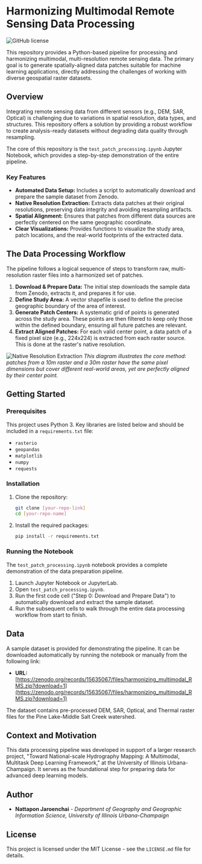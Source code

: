 # Harmonizing Multimodal Remote Sensing Data Processing

![GitHub license](https://img.shields.io/badge/license-MIT-blue.svg)

This repository provides a Python-based pipeline for processing and harmonizing multimodal, multi-resolution remote sensing data. The primary goal is to generate spatially-aligned data patches suitable for machine learning applications, directly addressing the challenges of working with diverse geospatial raster datasets.

## Overview

Integrating remote sensing data from different sensors (e.g., DEM, SAR, Optical) is challenging due to variations in spatial resolution, data types, and structures. This repository offers a solution by providing a robust workflow to create analysis-ready datasets without degrading data quality through resampling.

The core of this repository is the `test_patch_processing.ipynb` Jupyter Notebook, which provides a step-by-step demonstration of the entire pipeline.

### Key Features

* **Automated Data Setup:** Includes a script to automatically download and prepare the sample dataset from Zenodo.
* **Native Resolution Extraction:** Extracts data patches at their original resolutions, preserving data integrity and avoiding resampling artifacts.
* **Spatial Alignment:** Ensures that patches from different data sources are perfectly centered on the same geographic coordinate.
* **Clear Visualizations:** Provides functions to visualize the study area, patch locations, and the real-world footprints of the extracted data.

## The Data Processing Workflow

The pipeline follows a logical sequence of steps to transform raw, multi-resolution raster files into a harmonized set of patches.

1.  **Download & Prepare Data:** The initial step downloads the sample data from Zenodo, extracts it, and prepares it for use.
2.  **Define Study Area:** A vector shapefile is used to define the precise geographic boundary of the area of interest.
3.  **Generate Patch Centers:** A systematic grid of points is generated across the study area. These points are then filtered to keep only those within the defined boundary, ensuring all future patches are relevant.
4.  **Extract Aligned Patches:** For each valid center point, a data patch of a fixed pixel size (e.g., 224x224) is extracted from each raster source. This is done at the raster's native resolution.

![Native Resolution Extraction](https://i.imgur.com/uRjB5yK.png)
*This diagram illustrates the core method: patches from a 10m raster and a 30m raster have the same pixel dimensions but cover different real-world areas, yet are perfectly aligned by their center point.*

## Getting Started

### Prerequisites

This project uses Python 3. Key libraries are listed below and should be included in a `requirements.txt` file:
* `rasterio`
* `geopandas`
* `matplotlib`
* `numpy`
* `requests`

### Installation

1.  Clone the repository:
    ```bash
    git clone [your-repo-link]
    cd [your-repo-name]
    ```
2.  Install the required packages:
    ```bash
    pip install -r requirements.txt
    ```

### Running the Notebook

The `test_patch_processing.ipynb` notebook provides a complete demonstration of the data preparation pipeline.

1.  Launch Jupyter Notebook or JupyterLab.
2.  Open `test_patch_processing.ipynb`.
3.  Run the first code cell ("Step 0: Download and Prepare Data") to automatically download and extract the sample dataset.
4.  Run the subsequent cells to walk through the entire data processing workflow from start to finish.

## Data

A sample dataset is provided for demonstrating the pipeline. It can be downloaded automatically by running the notebook or manually from the following link:

* **URL:** [https://zenodo.org/records/15635067/files/harmonizing_multimodal_RMS.zip?download=1](https://zenodo.org/records/15635067/files/harmonizing_multimodal_RMS.zip?download=1)

The dataset contains pre-processed DEM, SAR, Optical, and Thermal raster files for the Pine Lake-Middle Salt Creek watershed.

## Context and Motivation

This data processing pipeline was developed in support of a larger research project, "Toward National-scale Hydrography Mapping: A Multimodal, Multitask Deep Learning Framework," at the University of Illinois Urbana-Champaign. It serves as the foundational step for preparing data for advanced deep learning models.

## Author

* **Nattapon Jaroenchai** - *Department of Geography and Geographic Information Science, University of Illinois Urbana-Champaign*

## License

This project is licensed under the MIT License - see the `LICENSE.md` file for details.
